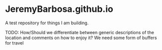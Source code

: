 # JeremyBarbosa.github.io
A test repository for things I am building.

TODO:
    How/Should we differentiate between generic descriptions of the location and comments on how to enjoy it?
    We need some form of buffers for travel